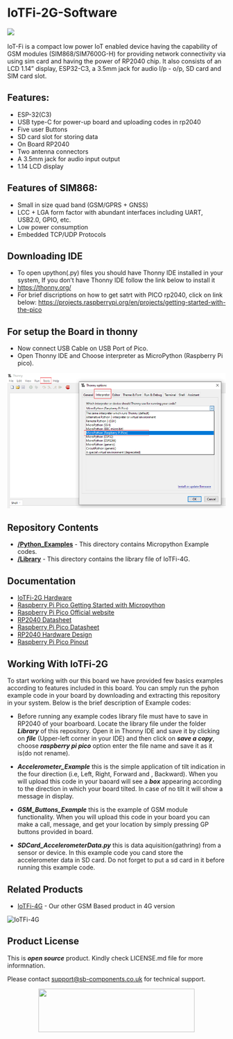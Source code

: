 # IoTFi-2G-Software

 <img src ="https://github.com/sbcshop/IoTFi/blob/main/images/IotFi%202G.png" />

IoT-Fi is a compact low power IoT enabled device having the capability of GSM modules (SIM868/SIM7600G-H) for providing network connectivity via using sim card and having the power of RP2040 chip. It also consists of an LCD 1.14” display, ESP32-C3, a 3.5mm jack for audio I/p - o/p, SD card and SIM card slot.

## Features:
* ESP-32(C3)
* USB type-C for power-up board and uploading codes in rp2040
* Five user Buttons
* SD card slot for storing data
* On Board RP2040
* Two antenna connectors
* A 3.5mm jack for audio input output
* 1.14 LCD display

## Features of SIM868:

* Small in size quad band (GSM/GPRS + GNSS)
* LCC + LGA form factor with abundant interfaces including UART, USB2.0, GPIO, etc.
* Low power consumption
* Embedded TCP/UDP Protocols

## Downloading IDE
* To open upython(.py) files you should have Thonny IDE installed in your system, If you don’t have Thonny IDE follow the link below to install it
*  https://thonny.org/
* For brief discriptions on how to get satrt with PICO rp2040, click on link below:
https://projects.raspberrypi.org/en/projects/getting-started-with-the-pico

## For setup the Board in thonny </b>
* Now connect USB Cable on USB Port of Pico.
* Open Thonny IDE and Choose interpreter as MicroPython (Raspberry Pi pico).

<img src="https://github.com/sbcshop/Raspberry-Pi-Pico-RFID-Expansion/blob/main/images/thonny-interpreter.PNG" />

## Repository Contents

* [**/Python_Examples**](https://github.com/sbcshop/IoTFi_2G_Software/tree/main/Examples) - This directory contains Micropython Example codes.
* [**/Library**](https://github.com/sbcshop/IoTFi_2G_Software/tree/main/Library) - This directory contains the library file of IoTFi-4G.

## Documentation

* [IoTFi-2G Hardware](https://github.com/sbcshop/IoTFi_2G_Hardware)
* [Raspberry Pi Pico Getting Started with Micropython](https://www.raspberrypi.com/documentation/microcontrollers/micropython.html)
* [Raspberry Pi Pico Official website](https://www.raspberrypi.com/documentation/microcontrollers/)
* [RP2040 Datasheet](https://www.raspberrypi.com/documentation/microcontrollers/rp2040.html)
* [Raspberry Pi Pico Datasheet](https://www.raspberrypi.com/documentation/microcontrollers/raspberry-pi-pico.html)
* [RP2040 Hardware Design](https://www.raspberrypi.com/documentation/microcontrollers/raspberry-pi-pico.html)
* [Raspberry Pi Pico Pinout](https://www.raspberrypi.com/documentation/microcontrollers/raspberry-pi-pico.html)

## Working With IoTFi-2G

To start working with our this board we have provided few basics examples according to features included in this board. You can smply run the pyhon example code in your board by downloading and extracting this repository in your system. Below is the brief description of Example codes:

* Before running any example codes library file must have to save in RP2040 of your boarboard. Locate the library file under the folder ***Library*** of this repository. Open it in Thonny IDE and save it by clicking on ***file*** (Upper-left corner in your IDE) and then click on ***save a copy***, choose ***raspberry pi pico*** option enter the file name and save it as it is(do not rename).

* ***Accelerometer_Example*** this is the simple application of tilt indication in the four direction (i.e, Left, Right, Forward and , Backward). When you will upload this code in your baoard will see a ***box*** appearing according to the direction in which your board tilted. In case of no tilt it will show a message in display.

* ***GSM_Buttons_Example*** this is the example of GSM module functionality. When you will upload this code in your board you can make a call, message, and get your location by simply pressing GP buttons provided in board.

* ***SDCard_AccelerometerData.py*** this is data aquisition(gathring) from a sensor or device. In this example code you cand store the accelerometer data in SD card. Do not forget to put a sd card in it before running this example code.


## Related Products

* [IoTFi-4G](https://shop.sb-components.co.uk/products/iotfi-2g-4g-iot-board-based-on-rp2040?variant=40430002307155) - Our other GSM Based product in 4G version

 ![IoTFi-4G](https://cdn.shopify.com/s/files/1/1217/2104/products/Untitled-2.png?v=1669123121&width=400)


## Product License

This is ***open source*** product. Kindly check LICENSE.md file for more informnation.

Please contact support@sb-components.co.uk for technical support.
<p align="center">
  <img width="360" height="100" src="https://cdn.shopify.com/s/files/1/1217/2104/files/Logo_sb_component_3.png?v=1666086771&width=350">
</p>
